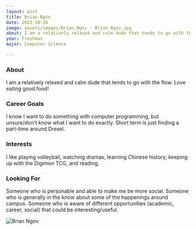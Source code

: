 ```yaml
---
layout: post
title: Brian Ngov 
date: 2022-10-20
image: assets/images/Brian_Ngov - Brian Ngov.jpg
about: I am a relatively relaxed and calm dude that tends to go with the flow. Love eating good food! 
year: Freshman
major: Computer Science

---
```


### About

I am a relatively relaxed and calm dude that tends to go with the flow. Love eating good food! 

### Career Goals

I know I want to do something with computer programming, but unsure/don't know what I want to do exactly. Short term is just finding a part-time around Drexel.

### Interests

I like playing volleyball, watching dramas, learning Chinese history, keeping up with the Digimon TCG, and reading.

### Looking For

Someone who is personable and able to make me be more social. Someone who is generally in the know about some of the happenings around campus. Someone who is aware of different opportunities (academic, career, social) that could be interesting/useful. 

<div class="text-center my-5">
    <img src="https://sase-drexel.github.io/mentorship-2021/assets/images/Brian_Ngov - Brian Ngov.jpg" alt="Brian Ngov" class="rounded post-img" />
</div>
